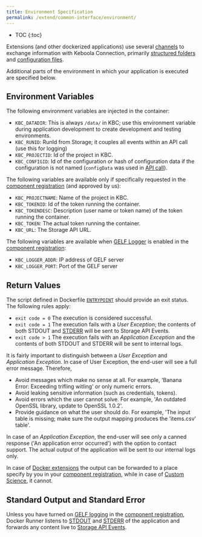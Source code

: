 ```yaml
---
title: Environment Specification
permalink: /extend/common-interface/environment/
---
```


* TOC
{:toc}

Extensions (and other dockerized applications) use several [channels](/extend/common-interface/) to exchange information with Keboola Connection,
primarily [structured folders](/extend/common-interface/) and [configuration files](/extend/common-interface/config-file/).

Additional parts of the environment in which your application is executed are specified below.

## Environment Variables

The following environment variables are injected in the container:

 - `KBC_DATADIR`: This is always `/data/` in KBC; use this environment variable during application
 development to create development and testing environments.
 - `KBC_RUNID`: RunId from Storage; it couples all events within an API call (use this for logging)
 - `KBC_PROJECTID`: Id of the project in KBC.
 - `KBC_CONFIGID`: Id of the configuration or hash of configuration data if the configuration
 is not named (`configData` was used in
 [API call](http://docs.kebooladocker.apiary.io/#reference/run/create-a-job/create-a-run-job)).

 The following variables are available only if specifically requested in the [component registration](/extend/registration/)
 (and approved by us):

 - `KBC_PROJECTNAME`: Name of the project in KBC.
 - `KBC_TOKENID`: Id of the token running the container.
 - `KBC_TOKENDESC`: Description (user name or token name) of the token running the container.
 - `KBC_TOKEN`: The actual token running the container.
 - `KBC_URL`: The Storage API URL.

The following variables are available when [GELF Logger](/extend/common-interface/logging/#gelf-logger) is enabled in the [component registration](/extend/registration/):

- `KBC_LOGGER_ADDR`: IP address of GELF server
- `KBC_LOGGER_PORT`: Port of the GELF server

## Return Values

The script defined in Dockerfile [`ENTRYPOINT`](/extend/docker/tutorial/howto/) should provide an exit status. The
following rules apply:

- `exit code = 0`  The execution is considered successful.
- `exit code = 1`  The execution fails with a *User Exception*;
the contents of both STDOUT and [STDERR](https://en.wikipedia.org/wiki/Standard_streams#Standard_error_.28stderr.29)
will be sent to Storage API Events.
- `exit code > 1`  The execution fails with an *Application Exception*
and the contents of both STDOUT and STDERR will be sent to internal logs.

It is fairly important to distinguish between a *User Exception* and *Application Exception*. In case of
User Exception, the end-user will see a full error message. Therefore,

- Avoid messages which make no sense at all. For example, 'Banana Error: Exceeding trifling witling' or only numeric errors.
- Avoid leaking sensitive information (such as credentials, tokens).
- Avoid errors which the user cannot solve. For example, 'An outdated OpenSSL library, update to OpenSSL 1.0.2'.
- Provide guidance on what the user should do. For example, 'The input table is missing; make sure the output mapping produces the 'items.csv' table'.

In case of an *Application Exception*, the end-user will see only a canned response ('An application error occurred') with
the option to contact support. The actual output of the application will be sent to our internal logs only.

In case of [Docker extensions](/extend/docker/) the output can be forwarded to a place specify by you in your
[component registration](/extend/registration/), while in case of [Custom Science](/extend/custom-science/), it cannot.

## Standard Output and Standard Error

Unless you have turned on [GELF logging](/extend/common-interface/logging/#gelf-logger) in the
[component registration](/extend/registration/), Docker Runner listens
to [STDOUT](https://en.wikipedia.org/wiki/Standard_streams#Standard_output_.28stdout.29)
and [STDERR](https://en.wikipedia.org/wiki/Standard_streams#Standard_error_.28stderr.29)
of the application and forwards any content live to [Storage API Events](http://docs.keboola.apiary.io/#events).
